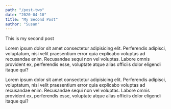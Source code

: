 ```yaml
---
path: "/post-two"
date: "2020-04-10"
title: "My Second Post"
author: "Susan"
---
```


This is my second post

Lorem ipsum dolor sit amet consectetur adipisicing elit. Perferendis
adipisci, voluptatum, nisi velit praesentium error quia explicabo voluptas
ad recusandae enim. Recusandae sequi non vel voluptas. Labore omnis
provident ex, perferendis esse, voluptate atque alias officiis dolor
eligendi itaque qui?

Lorem ipsum dolor sit amet consectetur adipisicing elit. Perferendis
adipisci, voluptatum, nisi velit praesentium error quia explicabo voluptas
ad recusandae enim. Recusandae sequi non vel voluptas. Labore omnis
provident ex, perferendis esse, voluptate atque alias officiis dolor
eligendi itaque qui?
